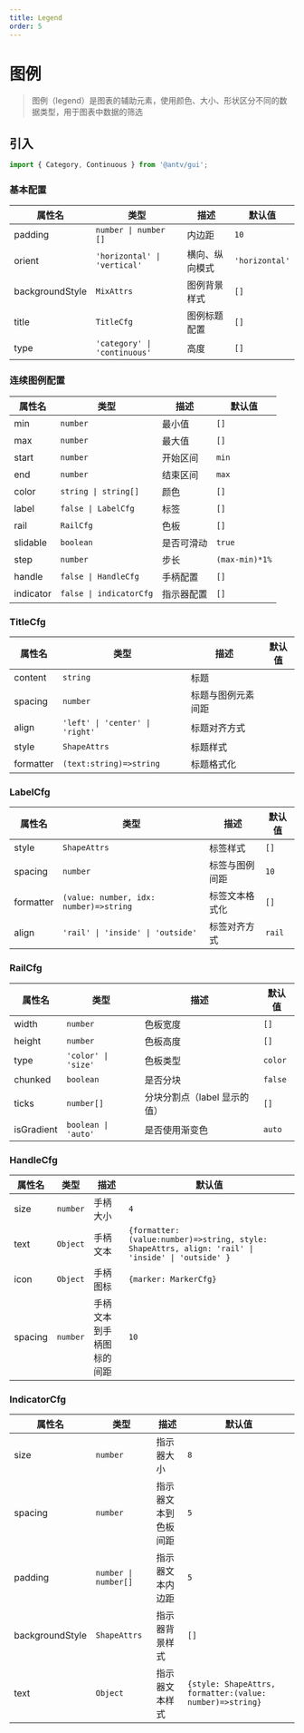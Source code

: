 ```yaml
---
title: Legend
order: 5
---
```


# 图例

> 图例（legend）是图表的辅助元素，使用颜色、大小、形状区分不同的数据类型，用于图表中数据的筛选

## 引入

```ts
import { Category, Continuous } from '@antv/gui';
```

### 基本配置

| **属性名**      | **类型**                                | **描述**       | **默认值**     |
| --------------- | --------------------------------------- | -------------- | -------------- |
| padding         | <code>number \| number []</code>        | 内边距         | `10`           |
| orient          | <code>'horizontal' \| 'vertical'</code> | 横向、纵向模式 | `'horizontal'` |
| backgroundStyle | <code>MixAttrs</code>                   | 图例背景样式   | `[]`           |
| title           | <code>TitleCfg</code>                   | 图例标题配置   | `[]`           |
| type            | <code>'category' \| 'continuous'</code> | 高度           | `[]`           |

### 连续图例配置

| **属性名** | **类型**                           | **描述**   | **默认值**     |
| ---------- | ---------------------------------- | ---------- | -------------- |
| min        | <code>number</code>                | 最小值     | `[]`           |
| max        | <code>number</code>                | 最大值     | `[]`           |
| start      | <code>number</code>                | 开始区间   | `min`          |
| end        | <code>number</code>                | 结束区间   | `max`          |
| color      | <code>string \| string[]</code>    | 颜色       | `[]`           |
| label      | <code>false \| LabelCfg</code>     | 标签       | `[]`           |
| rail       | <code>RailCfg</code>               | 色板       | `[]`           |
| slidable   | <code>boolean</code>               | 是否可滑动 | `true`         |
| step       | <code>number</code>                | 步长       | `(max-min)*1%` |
| handle     | <code>false \| HandleCfg</code>    | 手柄配置   | `[]`           |
| indicator  | <code>false \| indicatorCfg</code> | 指示器配置 | `[]`           |

### TitleCfg

| **属性名** | **类型**                                   | **描述**           | **默认值** |
| ---------- | ------------------------------------------ | ------------------ | ---------- |
| content    | <code>string</code>                        | 标题               |            |
| spacing    | <code>number</code>                        | 标题与图例元素间距 |            |
| align      | <code>'left' \| 'center' \| 'right'</code> | 标题对齐方式       |            |
| style      | <code>ShapeAttrs</code>                    | 标题样式           |            |
| formatter  | <code>(text:string)=>string</code>         | 标题格式化         |            |

### LabelCfg

| **属性名** | **类型**                                          | **描述**       | **默认值** |
| ---------- | ------------------------------------------------- | -------------- | ---------- |
| style      | <code>ShapeAttrs</code>                           | 标签样式       | `[]`       |
| spacing    | <code>number</code>                               | 标签与图例间距 | `10`       |
| formatter  | <code>(value: number, idx: number)=>string</code> | 标签文本格式化 | `[]`       |
| align      | <code>'rail' \| 'inside' \| 'outside'</code>      | 标签对齐方式   | `rail`     |

### RailCfg

| **属性名** | **类型**                       | **描述**                     | **默认值** |
| ---------- | ------------------------------ | ---------------------------- | ---------- |
| width      | <code>number</code>            | 色板宽度                     | `[]`       |
| height     | <code>number</code>            | 色板高度                     | `[]`       |
| type       | <code>'color' \| 'size'</code> | 色板类型                     | `color`    |
| chunked    | <code>boolean</code>           | 是否分块                     | `false`    |
| ticks      | <code>number[]</code>          | 分块分割点（label 显示的值） | `[]`       |
| isGradient | <code>boolean \| 'auto'</code> | 是否使用渐变色               | `auto`     |

### HandleCfg

| **属性名** | **类型**            | **描述**                 | **默认值**                                                                                        |
| ---------- | ------------------- | ------------------------ | ------------------------------------------------------------------------------------------------- |
| size       | <code>number</code> | 手柄大小                 | `4`                                                                                               |
| text       | <code>Object</code> | 手柄文本                 | `{formatter: (value:number)=>string, style: ShapeAttrs, align: 'rail' \| 'inside' \| 'outside' }` |
| icon       | <code>Object</code> | 手柄图标                 | `{marker: MarkerCfg}`                                                                             |
| spacing    | <code>number</code> | 手柄文本到手柄图标的间距 | `10`                                                                                              |

### IndicatorCfg

| **属性名**      | **类型**                        | **描述**             | **默认值**                                               |
| --------------- | ------------------------------- | -------------------- | -------------------------------------------------------- |
| size            | <code>number</code>             | 指示器大小           | `8`                                                      |
| spacing         | <code>number</code>             | 指示器文本到色板间距 | `5`                                                      |
| padding         | <code>number \| number[]</code> | 指示器文本内边距     | `5`                                                      |
| backgroundStyle | <code>ShapeAttrs</code>         | 指示器背景样式       | `[]`                                                     |
| text            | <code>Object</code>             | 指示器文本样式       | `{style: ShapeAttrs, formatter:(value: number)=>string}` |
